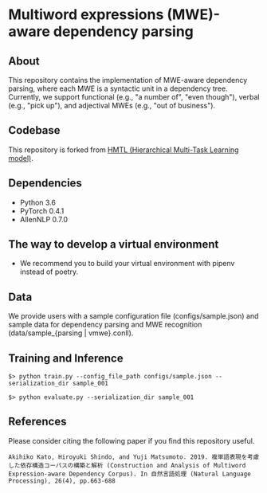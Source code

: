 # Multiword expressions (MWE)-aware dependency parsing  

## About
This repository contains the implementation of MWE-aware dependency parsing, where each MWE is a syntactic unit in a dependency tree. Currently, we support functional (e.g., "a number of", "even though"), verbal (e.g., "pick up"), and adjectival MWEs (e.g., "out of business").

## Codebase
This repository is forked from [HMTL (Hierarchical Multi-Task Learning model)](https://github.com/huggingface/hmtl).

## Dependencies
- Python 3.6
- PyTorch 0.4.1
- AllenNLP 0.7.0

## The way to develop a virtual environment
- We recommend you to build your virtual environment with pipenv instead of poetry.

## Data
We provide users with a sample configuration file (configs/sample.json) and sample data for dependency parsing and MWE recognition (data/sample_{parsing | vmwe}.conll). 

## Training and Inference
```
$> python train.py --config_file_path configs/sample.json --serialization_dir sample_001

$> python evaluate.py --serialization_dir sample_001
```

## References
Please consider citing the following paper if you find this repository useful.
```
Akihiko Kato, Hiroyuki Shindo, and Yuji Matsumoto. 2019. 複単語表現を考慮した依存構造コーパスの構築と解析 (Construction and Analysis of Multiword Expression-aware Dependency Corpus). In 自然言語処理 (Natural Language Processing), 26(4), pp.663-688
```
